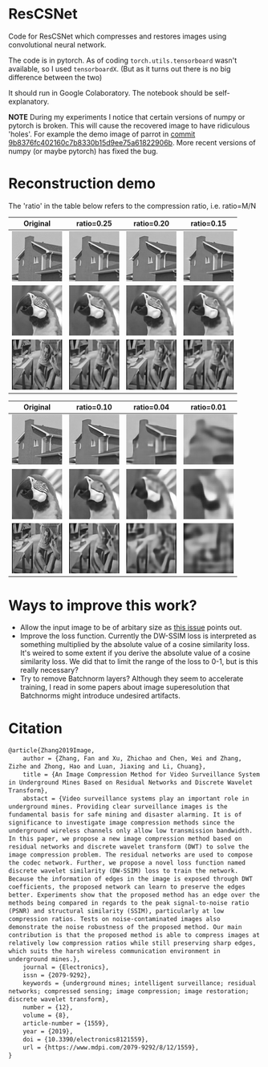 # ResCSNet
Code for ResCSNet which compresses and restores images using convolutional neural network.

The code is in pytorch. As of coding `torch.utils.tensorboard` wasn't available, so I used `tensorboardX`. (But as it turns out there is no big difference between the two)

It should run in Google Colaboratory. The notebook should be self-explanatory.

**NOTE** During my experiments I notice that certain versions of numpy or pytorch is broken. This will cause the recovered image to have ridiculous 'holes'. For example the demo image of parrot in [commit 9b8376fc402160c7b8330b15d9ee75a61822906b](https://github.com/y0umu/ResCSNet/tree/9b8376fc402160c7b8330b15d9ee75a61822906b). More recent versions of numpy (or maybe pytorch) has fixed the bug.

# Reconstruction demo
The 'ratio' in the table below refers to the compression ratio, i.e. ratio=M/N


 Original                   | ratio=0.25                                           | ratio=0.20                                           | ratio=0.15                                           
----------------------------|------------------------------------------------------|------------------------------------------------------|------------------------------------------------------
![house](img/house.jpg)     | ![house_rescsnet_r25](img/house_rescsnet_r25.jpg)    | ![house_rescsnet_r20](img/house_rescsnet_r20.jpg)    | ![house_rescsnet_r15](img/house_rescsnet_r15.jpg)    
![parrot](img/parrot.jpg)   | ![parrot_rescsnet_r25](img/parrot_rescsnet_r25.jpg)  | ![parrot_rescsnet_r20](img/parrot_rescsnet_r20.jpg)  | ![parrot_rescsnet_r15](img/parrot_rescsnet_r15.jpg)  
![barbara](img/barbara.jpg) | ![barbara_rescsnet_r25](img/barbara_rescsnet_r25.jpg)| ![barbara_rescsnet_r20](img/barbara_rescsnet_r20.jpg)| ![barbara_rescsnet_r15](img/barbara_rescsnet_r15.jpg)


 Original                   | ratio=0.10                                           | ratio=0.04                                           | ratio=0.01                                           
----------------------------|------------------------------------------------------|------------------------------------------------------|------------------------------------------------------
![house](img/house.jpg)     | ![house_rescsnet_r10](img/house_rescsnet_r10.jpg)    | ![house_rescsnet_r04](img/house_rescsnet_r04.jpg)    | ![house_rescsnet_r01](img/house_rescsnet_r01.jpg)    
![parrot](img/parrot.jpg)   | ![parrot_rescsnet_r10](img/parrot_rescsnet_r10.jpg)  | ![parrot_rescsnet_r04](img/parrot_rescsnet_r04.jpg)  | ![parrot_rescsnet_r01](img/parrot_rescsnet_r01.jpg)  
![barbara](img/barbara.jpg) | ![barbara_rescsnet_r10](img/barbara_rescsnet_r10.jpg)| ![barbara_rescsnet_r04](img/barbara_rescsnet_r04.jpg)| ![barbara_rescsnet_r01](img/barbara_rescsnet_r01.jpg)

# Ways to improve this work?
* Allow the input image to be of arbitary size as [this issue](https://github.com/y0umu/ResCSNet/issues/1) points out.
* Improve the loss function. Currently the DW-SSIM loss is interpreted as something multiplied by the absolute value of a cosine similarity loss. It's weired to some extent if you derive the absolute value of a cosine similarity loss. We did that to limit the range of the loss to 0-1, but is this really necessary?
* Try to remove Batchnorm layers? Although they seem to accelerate training, I read in some papers about image superesolution that Batchnorms might introduce undesired artifacts.

# Citation
```
@article{Zhang2019Image,
    author = {Zhang, Fan and Xu, Zhichao and Chen, Wei and Zhang, Zizhe and Zhong, Hao and Luan, Jiaxing and Li, Chuang},
    title = {An Image Compression Method for Video Surveillance System in Underground Mines Based on Residual Networks and Discrete Wavelet Transform},
    abstact = {Video surveillance systems play an important role in underground mines. Providing clear surveillance images is the fundamental basis for safe mining and disaster alarming. It is of significance to investigate image compression methods since the underground wireless channels only allow low transmission bandwidth. In this paper, we propose a new image compression method based on residual networks and discrete wavelet transform (DWT) to solve the image compression problem. The residual networks are used to compose the codec network. Further, we propose a novel loss function named discrete wavelet similarity (DW-SSIM) loss to train the network. Because the information of edges in the image is exposed through DWT coefficients, the proposed network can learn to preserve the edges better. Experiments show that the proposed method has an edge over the methods being compared in regards to the peak signal-to-noise ratio (PSNR) and structural similarity (SSIM), particularly at low compression ratios. Tests on noise-contaminated images also demonstrate the noise robustness of the proposed method. Our main contribution is that the proposed method is able to compress images at relatively low compression ratios while still preserving sharp edges, which suits the harsh wireless communication environment in underground mines.},
    journal = {Electronics},
    issn = {2079-9292},
    keywords = {underground mines; intelligent surveillance; residual networks; compressed sensing; image compression; image restoration; discrete wavelet transform},
    number = {12},
    volume = {8},
    article-number = {1559},
    year = {2019},
    doi = {10.3390/electronics8121559},
    url = {https://www.mdpi.com/2079-9292/8/12/1559},
}
```